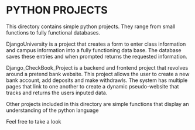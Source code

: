 # PYTHON PROJECTS
 
This directory contains simple python projects.
They range from small functions to fully functional databases.

DjangoUniversity is a project that creates a form to enter class information and campus information into a fully functioning data base.
The database saves these entries and when prompted returns the requested information.

Django_CheckBook_Project is a backend and frontend project that revolves around a pretend bank website. This project allows the user to create a new bank account,
add deposits and make withdrawls. The system has multiple pages that link to one another to create a dynamic pseudo-website that tracks and returns the users inputed data.

Other projects included in this directory are simple functions that display an understanding of the python language


Feel free to take a look
